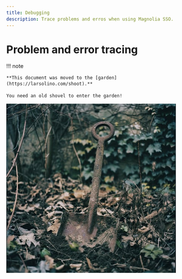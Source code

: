 ```yaml
---
title: Debugging
description: Trace problems and erros when using Magnolia SSO.
---
```


# Problem and error tracing

!!! note

    **This document was moved to the [garden](https://larsolino.com/shoot).**
    
    You need an old shovel to enter the garden!
    

![The magic shovel](_img/debugging/shovel.jpg)
